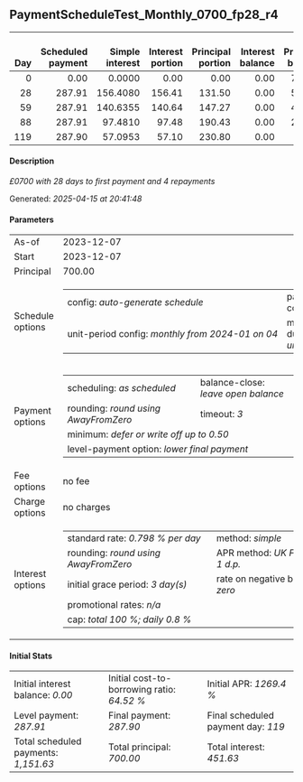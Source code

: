 <h2>PaymentScheduleTest_Monthly_0700_fp28_r4</h2>
<table>
    <thead style="vertical-align: bottom;">
        <th style="text-align: right;">Day</th>
        <th style="text-align: right;">Scheduled payment</th>
        <th style="text-align: right;">Simple interest</th>
        <th style="text-align: right;">Interest portion</th>
        <th style="text-align: right;">Principal portion</th>
        <th style="text-align: right;">Interest balance</th>
        <th style="text-align: right;">Principal balance</th>
        <th style="text-align: right;">Total simple interest</th>
        <th style="text-align: right;">Total interest</th>
        <th style="text-align: right;">Total principal</th>
    </thead>
    <tr style="text-align: right;">
        <td class="ci00">0</td>
        <td class="ci01" style="white-space: nowrap;">0.00</td>
        <td class="ci02">0.0000</td>
        <td class="ci03">0.00</td>
        <td class="ci04">0.00</td>
        <td class="ci05">0.00</td>
        <td class="ci06">700.00</td>
        <td class="ci07">0.0000</td>
        <td class="ci08">0.00</td>
        <td class="ci09">0.00</td>
    </tr>
    <tr style="text-align: right;">
        <td class="ci00">28</td>
        <td class="ci01" style="white-space: nowrap;">287.91</td>
        <td class="ci02">156.4080</td>
        <td class="ci03">156.41</td>
        <td class="ci04">131.50</td>
        <td class="ci05">0.00</td>
        <td class="ci06">568.50</td>
        <td class="ci07">156.4080</td>
        <td class="ci08">156.41</td>
        <td class="ci09">131.50</td>
    </tr>
    <tr style="text-align: right;">
        <td class="ci00">59</td>
        <td class="ci01" style="white-space: nowrap;">287.91</td>
        <td class="ci02">140.6355</td>
        <td class="ci03">140.64</td>
        <td class="ci04">147.27</td>
        <td class="ci05">0.00</td>
        <td class="ci06">421.23</td>
        <td class="ci07">297.0435</td>
        <td class="ci08">297.05</td>
        <td class="ci09">278.77</td>
    </tr>
    <tr style="text-align: right;">
        <td class="ci00">88</td>
        <td class="ci01" style="white-space: nowrap;">287.91</td>
        <td class="ci02">97.4810</td>
        <td class="ci03">97.48</td>
        <td class="ci04">190.43</td>
        <td class="ci05">0.00</td>
        <td class="ci06">230.80</td>
        <td class="ci07">394.5246</td>
        <td class="ci08">394.53</td>
        <td class="ci09">469.20</td>
    </tr>
    <tr style="text-align: right;">
        <td class="ci00">119</td>
        <td class="ci01" style="white-space: nowrap;">287.90</td>
        <td class="ci02">57.0953</td>
        <td class="ci03">57.10</td>
        <td class="ci04">230.80</td>
        <td class="ci05">0.00</td>
        <td class="ci06">0.00</td>
        <td class="ci07">451.6199</td>
        <td class="ci08">451.63</td>
        <td class="ci09">700.00</td>
    </tr>
</table>
<h4>Description</h4>
<p><i>£0700 with 28 days to first payment and 4 repayments</i></p>
<p>Generated: <i>2025-04-15 at 20:41:48</i></p>
<h4>Parameters</h4>
<table>
    <tr>
        <td>As-of</td>
        <td>2023-12-07</td>
    </tr>
    <tr>
        <td>Start</td>
        <td>2023-12-07</td>
    </tr>
    <tr>
        <td>Principal</td>
        <td>700.00</td>
    </tr>
    <tr>
        <td>Schedule options</td>
        <td>
            <table>
                <tr>
                    <td>config: <i>auto-generate schedule</i></td>
                    <td>payment count: <i>4</i></td>
                </tr>
                <tr>
                    <td style="white-space: nowrap;">unit-period config: <i>monthly from 2024-01 on 04</i></td>
                    <td>max duration: <i>unlimited</i></td>
                </tr>
            </table>
        </td>
    </tr>
    <tr>
        <td>Payment options</td>
        <td>
            <table>
                <tr>
                    <td>scheduling: <i>as scheduled</i></td>
                    <td>balance-close: <i>leave&nbsp;open&nbsp;balance</i></td>
                </tr>
                <tr>
                    <td>rounding: <i>round using AwayFromZero</i></td>
                    <td>timeout: <i>3</i></td>
                </tr>
                <tr>
                    <td colspan='2'>minimum: <i>defer&nbsp;or&nbsp;write&nbsp;off&nbsp;up&nbsp;to&nbsp;0.50</i></td>
                </tr>
                <tr>
                    <td colspan='2'>level-payment option: <i>lower&nbsp;final&nbsp;payment</i></td>
                </tr>
            </table>
        </td>
    </tr>
    <tr>
        <td>Fee options</td>
        <td>no fee
        </td>
    </tr>
    <tr>
        <td>Charge options</td>
        <td>no charges
        </td>
    </tr>
    <tr>
        <td>Interest options</td>
        <td>
            <table>
                <tr>
                    <td>standard rate: <i>0.798 % per day</i></td>
                    <td>method: <i>simple</i></td>
                </tr>
                <tr>
                    <td>rounding: <i>round using AwayFromZero</i></td>
                    <td>APR method: <i>UK FCA to 1 d.p.</i></td>
                </tr>
                <tr>
                    <td>initial grace period: <i>3 day(s)</i></td>
                    <td>rate on negative balance: <i>zero</i></td>
                </tr>
                <tr>
                    <td colspan="2">promotional rates: <i><i>n/a</i></i></td>
                </tr>
                <tr>
                    <td colspan="2">cap: <i>total 100 %; daily 0.8 %</td>
                </tr>
            </table>
        </td>
    </tr>
</table>
<h4>Initial Stats</h4>
<table>
    <tr>
        <td>Initial interest balance: <i>0.00</i></td>
        <td>Initial cost-to-borrowing ratio: <i>64.52 %</i></td>
        <td>Initial APR: <i>1269.4 %</i></td>
    </tr>
    <tr>
        <td>Level payment: <i>287.91</i></td>
        <td>Final payment: <i>287.90</i></td>
        <td>Final scheduled payment day: <i>119</i></td>
    </tr>
    <tr>
        <td>Total scheduled payments: <i>1,151.63</i></td>
        <td>Total principal: <i>700.00</i></td>
        <td>Total interest: <i>451.63</i></td>
    </tr>
</table>

